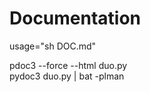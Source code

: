 # Documentation

usage="sh DOC.md"   
  
pdoc3 --force --html duo.py   
pydoc3 duo.py | bat -plman  
